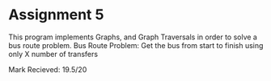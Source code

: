 # Assignment 5

This program implements Graphs, and Graph Traversals in order to solve a bus route problem. 
Bus Route Problem: Get the bus from start to finish using only X number of transfers

Mark Recieved: 19.5/20